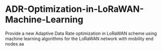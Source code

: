 # ADR-Optimization-in-LoRaWAN-Machine-Learning
Provide a new Adaptive Data Rate optimization in LoRaWAN scheme using machine learning algorithms for the LoRaWAN network with mobility end nodes
aa
